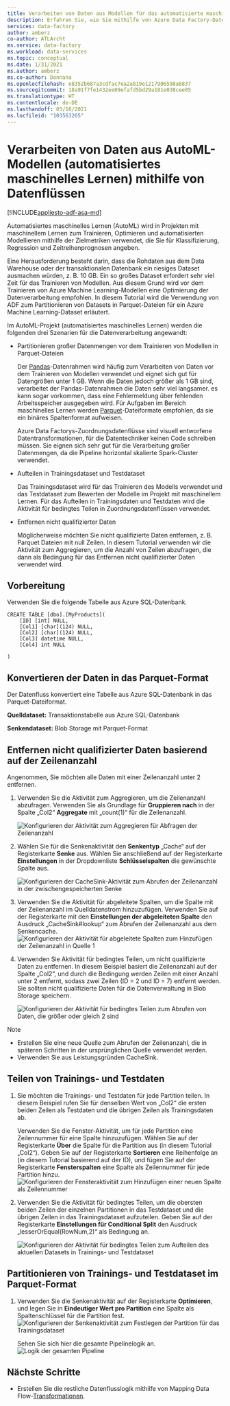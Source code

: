 ```yaml
---
title: Verarbeiten von Daten aus Modellen für das automatisierte maschinelle Lernen (AutoML) mithilfe von Datenflüssen
description: Erfahren Sie, wie Sie mithilfe von Azure Data Factory-Datenflüssen Daten aus AutoML-Modellen (automatisiertes maschinelles Lernen) verarbeiten.
services: data-factory
author: amberz
co-author: ATLArcht
ms.service: data-factory
ms.workload: data-services
ms.topic: conceptual
ms.date: 1/31/2021
ms.author: amberz
ms.co-author: Donnana
ms.openlocfilehash: e8352b687a3cdfac7ea2a819e1217906598a6837
ms.sourcegitcommit: 18a91f7fe1432ee09efafd5bd29a181e038cee05
ms.translationtype: HT
ms.contentlocale: de-DE
ms.lasthandoff: 03/16/2021
ms.locfileid: "103563265"
---
```

# <a name="process-data-from-automated-machine-learningautoml-models-using-data-flow"></a>Verarbeiten von Daten aus AutoML-Modellen (automatisiertes maschinelles Lernen) mithilfe von Datenflüssen

[!INCLUDE[appliesto-adf-asa-md](includes/appliesto-adf-asa-md.md)]

Automatisiertes maschinelles Lernen (AutoML) wird in Projekten mit maschinellem Lernen zum Trainieren, Optimieren und automatisierten Modellieren mithilfe der Zielmetriken verwendet, die Sie für Klassifizierung, Regression und Zeitreihenprognosen angeben. 

Eine Herausforderung besteht darin, dass die Rohdaten aus dem Data Warehouse oder der transaktionalen Datenbank ein riesiges Dataset ausmachen würden, z. B. 10 GB. Ein so großes Dataset erfordert sehr viel Zeit für das Trainieren von Modellen. Aus diesem Grund wird vor dem Trainieren von Azure Machine Learning-Modellen eine Optimierung der Datenverarbeitung empfohlen. In diesem Tutorial wird die Verwendung von ADF zum Partitionieren von Datasets in Parquet-Dateien für ein Azure Machine Learning-Dataset erläutert. 

Im AutoML-Projekt (automatisiertes maschinelles Lernen) werden die folgenden drei Szenarien für die Datenverarbeitung angewandt:

* Partitionieren großer Datenmengen vor dem Trainieren von Modellen in Parquet-Dateien 

     Der [Pandas](https://pandas.pydata.org/pandas-docs/stable/getting_started/overview.html)-Datenrahmen wird häufig zum Verarbeiten von Daten vor dem Trainieren von Modellen verwendet und eignet sich gut für Datengrößen unter 1 GB. Wenn die Daten jedoch größer als 1 GB sind, verarbeitet der Pandas-Datenrahmen die Daten sehr viel langsamer. es kann sogar vorkommen, dass eine Fehlermeldung über fehlenden Arbeitsspeicher ausgegeben wird. Für Aufgaben im Bereich maschinelles Lernen werden [Parquet](https://parquet.apache.org/)-Dateiformate empfohlen, da sie ein binäres Spaltenformat aufweisen.
    
    Azure Data Factorys-Zuordnungsdatenflüsse sind visuell entworfene Datentransformationen, für die Datentechniker keinen Code schreiben müssen. Sie eignen sich sehr gut für die Verarbeitung großer Datenmengen, da die Pipeline horizontal skalierte Spark-Cluster verwendet.

* Aufteilen in Trainingsdataset und Testdataset
    
    Das Trainingsdataset wird für das Trainieren des Modells verwendet und das Testdataset zum Bewerten der Modelle im Projekt mit maschinellem Lernen. Für das Aufteilen in Trainingsdaten und Testdaten wird die Aktivität für bedingtes Teilen in Zuordnungsdatenflüssen verwendet. 

* Entfernen nicht qualifizierter Daten

    Möglicherweise möchten Sie nicht qualifizierte Daten entfernen, z. B. Parquet Dateien mit null Zeilen. In diesem Tutorial verwenden wir die Aktivität zum Aggregieren, um die Anzahl von Zeilen abzufragen, die dann als Bedingung für das Entfernen nicht qualifizierter Daten verwendet wird. 


## <a name="preparation"></a>Vorbereitung
Verwenden Sie die folgende Tabelle aus Azure SQL-Datenbank. 
```
CREATE TABLE [dbo].[MyProducts](
    [ID] [int] NULL,
    [Col1] [char](124) NULL,
    [Col2] [char](124) NULL,
    [Col3] datetime NULL,
    [Col4] int NULL

) 

```

## <a name="convert-data-format-to-parquet"></a>Konvertieren der Daten in das Parquet-Format

Der Datenfluss konvertiert eine Tabelle aus Azure SQL-Datenbank in das Parquet-Dateiformat. 

**Quelldataset:** Transaktionstabelle aus Azure SQL-Datenbank

**Senkendataset:** Blob Storage mit Parquet-Format


## <a name="remove-unqualified-data-based-on-row-count"></a>Entfernen nicht qualifizierter Daten basierend auf der Zeilenanzahl

Angenommen, Sie möchten alle Daten mit einer Zeilenanzahl unter 2 entfernen. 

1. Verwenden Sie die Aktivität zum Aggregieren, um die Zeilenanzahl abzufragen. Verwenden Sie als Grundlage für **Gruppieren nach** in der Spalte „Col2“ **Aggregate** mit „count(1)“ für die Zeilenanzahl. 

    ![Konfigurieren der Aktivität zum Aggregieren für Abfragen der Zeilenanzahl](./media/scenario-dataflow-process-data-aml-models/aggregate-activity-addrowcount.png)

1. Wählen Sie für die Senkenaktivität den **Senkentyp** „Cache“ auf der Registerkarte **Senke** aus. Wählen Sie anschließend auf der Registerkarte **Einstellungen** in der Dropdownliste **Schlüsselspalten** die gewünschte Spalte aus. 

    ![Konfigurieren der CacheSink-Aktivität zum Abrufen der Zeilenanzahl in der zwischengespeicherten Senke](./media/scenario-dataflow-process-data-aml-models/cachesink-activity-addrowcount.png)

1. Verwenden Sie die Aktivität für abgeleitete Spalten, um die Spalte mit der Zeilenanzahl im Quelldatenstrom hinzuzufügen. Verwenden Sie auf der Registerkarte mit den **Einstellungen der abgeleiteten Spalte** den Ausdruck „CacheSink#lookup“ zum Abrufen der Zeilenanzahl aus dem Senkencache.
    ![Konfigurieren der Aktivität für abgeleitete Spalten zum Hinzufügen der Zeilenanzahl in Quelle 1](./media/scenario-dataflow-process-data-aml-models/derived-column-activity-rowcount-source-1.png)

1. Verwenden Sie Aktivität für bedingtes Teilen, um nicht qualifizierte Daten zu entfernen. In diesem Beispiel basiert die Zeilenanzahl auf der Spalte „Col2“, und durch die Bedingung werden Zeilen mit einer Anzahl unter 2 entfernt, sodass zwei Zeilen (ID = 2 und ID = 7) entfernt werden. Sie sollten nicht qualifizierte Daten für die Datenverwaltung in Blob Storage speichern. 

    ![Konfigurieren der Aktivität für bedingtes Teilen zum Abrufen von Daten, die größer oder gleich 2 sind](./media/scenario-dataflow-process-data-aml-models/conditionalsplit-greater-or-equal-than-2.png)

> [!NOTE]
>    *    Erstellen Sie eine neue Quelle zum Abrufen der Zeilenanzahl, die in späteren Schritten in der ursprünglichen Quelle verwendet werden. 
>    *    Verwenden Sie aus Leistungsgründen CacheSink. 

## <a name="split-training-data-and-test-data"></a>Teilen von Trainings- und Testdaten 

1. Sie möchten die Trainings- und Testdaten für jede Partition teilen. In diesem Beispiel rufen Sie für denselben Wert von „Col2“ die ersten beiden Zeilen als Testdaten und die übrigen Zeilen als Trainingsdaten ab. 

    Verwenden Sie die Fenster-Aktivität, um für jede Partition eine Zeilennummer für eine Spalte hinzuzufügen. Wählen Sie auf der Registerkarte **Über** die Spalte für die Partition aus (in diesem Tutorial „Col2“). Geben Sie auf der Registerkarte **Sortieren** eine Reihenfolge an (in diesem Tutorial basierend auf der ID), und fügen Sie auf der Registerkarte **Fensterspalten** eine Spalte als Zeilennummer für jede Partition hinzu. 
    ![Konfigurieren der Fensteraktivität zum Hinzufügen einer neuen Spalte als Zeilennummer](./media/scenario-dataflow-process-data-aml-models/window-activity-add-row-number.png)

1. Verwenden Sie die Aktivität für bedingtes Teilen, um die obersten beiden Zeilen der einzelnen Partitionen in das Testdataset und die übrigen Zeilen in das Trainingsdataset aufzuteilen. Geben Sie auf der Registerkarte **Einstellungen für Conditional Split** den Ausdruck „lesserOrEqual(RowNum,2)“ als Bedingung an. 

    ![Konfigurieren der Aktivität für bedingtes Teilen zum Aufteilen des aktuellen Datasets in Trainings- und Testdataset](./media/scenario-dataflow-process-data-aml-models/split-training-dataset-test-dataset.png)

## <a name="partition-training-dataset-and-test-dataset-with-parquet-format"></a>Partitionieren von Trainings- und Testdataset im Parquet-Format

1. Verwenden Sie die Senkenaktivität auf der Registerkarte **Optimieren**, und legen Sie in **Eindeutiger Wert pro Partition** eine Spalte als Spaltenschlüssel für die Partition fest. 
    ![Konfigurieren der Senkenaktivität zum Festlegen der Partition für das Trainingsdataset](./media/scenario-dataflow-process-data-aml-models/partition-training-dataset-sink.png)

    Sehen Sie sich hier die gesamte Pipelinelogik an.
    ![Logik der gesamten Pipeline](./media/scenario-dataflow-process-data-aml-models/entire-pipeline.png)


## <a name="next-steps"></a>Nächste Schritte

* Erstellen Sie die restliche Datenflusslogik mithilfe von Mapping Data Flow-[Transformationen](concepts-data-flow-overview.md).
